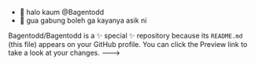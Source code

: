 - 👋 halo kaum @Bagentodd
- 👀 gua gabung boleh ga kayanya asik ni

Bagentodd/Bagentodd is a ✨ special ✨ repository because its `README.md` (this file) appears on your GitHub profile.
You can click the Preview link to take a look at your changes.
--->
